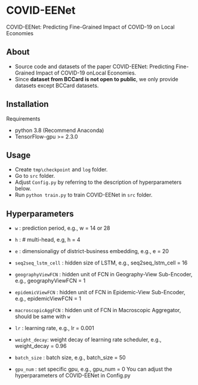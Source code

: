# COVID-EENet
COVID-EENet: Predicting Fine-Grained Impact of COVID-19 on Local Economies

## About
- Source code and datasets of the paper COVID-EENet: Predicting Fine-Grained Impact of COVID-19 onLocal Economies.
- Since **dataset from BCCard is not open to public**, we only provide datasets except BCCard datasets.

## Installation
Requirements

- python 3.8 (Recommend Anaconda)
- TensorFlow-gpu >= 2.3.0

## Usage
- Create `tmp\checkpoint` and `log` folder.
- Go to `src` folder.
- Adjust `Config.py` by referring to the description of hyperparameters below.
- Run `python train.py` to train COVID-EENet in `src` folder.

## Hyperparameters
- `w` : prediction period, e.g., w = 14 or 28


- `h` : # multi-head, e.g, h = 4
- `e` : dimensionaligy of district-business embedding, e.g., e = 20
- `seq2seq_lstm_cell` : hidden size of LSTM, e.g., seq2seq_lstm_cell = 16
- `geographyViewFCN`  : hidden unit of FCN in Geography-View Sub-Encoder, e.g., geographyViewFCN = 1
- `epidemicViewFCN`   : hidden unit of FCN in Epidemic-View Sub-Encoder, e.g., epidemicViewFCN = 1
- `macroscopicAggFCN` : hidden unit of FCN in Macroscopic Aggregator, should be same with `w`


- `lr` : learning rate, e.g., lr = 0.001 
- `weight_decay`: weight decay of learning rate scheduler, e.g., weight_decay = 0.96
- `batch_size` : batch size, e.g., batch_size = 50
- `gpu_num` : set specific gpu, e.g., gpu_num = 0
You can adjust the hyperparameters of COVID-EENet in Config.py


